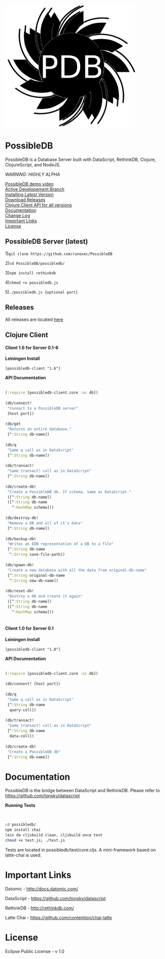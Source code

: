 ![logo.png](possibledb/logo.png)

PossibleDB
==========

PossibleDB is a Database Server built with DataScript, RethinkDB, Clojure, ClojureScript, and NodeJS.

*WARNING: HIGHLY ALPHA*

[PossibleDB demo video](http://vimeo.com/107237345)<br />
[Active Developement Branch](https://github.com/runexec/PossibleDB/tree/dev)<br />
[Installing Latest Version](#possibledb-server-latest)<br />
[Download Releases](#releases)<br />
[Clojure Client API for all versions](#clojure-client)<br />
[Documentation](#documentation)<br />
[Change Log](CHANGES.md)<br />
[Important Links](#important-links)<br />
[License](#license)<br />

## PossibleDB Server (latest)

1)```git clone https://github.com/runexec/PossibleDB```

2)```cd PossibleDB/possibledb/```

3)```npm install rethinkdb```

4)```chmod +x possibledb.js```

5)```./possibledb.js {optional port}```


## Releases

All releases are located [here](https://github.com/runexec/PossibleDB/releases)

## Clojure Client

#### Client 1.6 for Server 0.1-6

<b>Leiningen Install</b><br />

```[possibledb-client "1.6"]```

<b>API Documentation</b>

```clojure

(:require [possibledb-client.core :as db])

(db/connect!
 "Connect to a PossibleDB server"
 [host port])

(db/get
 "Returns an entire database."
 [^:String db-name])

(db/q
 "Same q call as in DataScript"
 [^:String db-name])

(db/transact!
 "Same transact! call as in DataScript"
 [^:String db-name])

(db/create-db!
 "Create a PossibleDB db. If schema, same as DataScript."
 ([^:String db-name])
 ([^:String db-name
   ^:HashMap schema]))

(db/destroy-db!
 "Remove a DB and all of it's data"
 [^:String db-name])

(db/backup-db!
 "Writes an EDN representation of a DB to a file"
 [^:String db-name
  ^:String save-file-path])

(db/spawn-db!
 "Create a new database with all the data from original-db-name"
 [^:String original-db-name
  ^:String new-db-name])

(db/reset-db!
 "Destroy a DB and create it again"
 ([^:String db-name])
 ([^:String db-name
   ^:HashMap schema]))
  
```

#### Client 1.0 for Server 0.1


<b>Leiningen Install</b><br />

```[possibledb-client "1.0"]```

<b>API Documentation</b>

```clojure

(:require [possibledb-client.core :as db])

(db/connect! [host port])

(db/q
 "Same q call as in DataScript"
 [^:String db-name
  query-coll])

(db/transact!
 "Same transact! call as in DataScript"
 [^:String db-name
  data-coll])

(db/create-db!
 "Create a PossibleDB db"
 [^:String db-name])

```

# Documentation

PossibleDB is the bridge between DataScript and RethinkDB. Please refer to https://github.com/tonsky/datascript

<b>Running Tests</b>

<br />

```bash
cd possibledb/
npm install chai
lein do cljsbuild clean, cljsbuild once test
chmod +x test.js; ./test.js
```

Tests are located in possibledb/test/core.cljs. A mini-framework based on latte-chai is used.


# Important Links

Datomic - http://docs.datomic.com/

DataScript - https://github.com/tonsky/datascript

RethinkDB - http://rethinkdb.com/

Latte Chai - https://github.com/contentjon/chai-latte

# License 

Eclipse Public License - v 1.0
